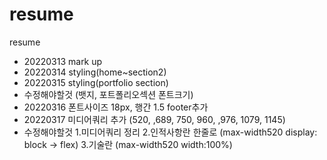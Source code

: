 # resume
resume
- 20220313 mark up
- 20220314 styling(home~section2)
- 20220315 styling(portfolio section)
- 수정해야할것 (뱃지, 포트폴리오섹션 폰트크기)
- 20220316 폰트사이즈 18px, 행간 1.5 
footer추가
- 20220317 미디어쿼리 추가 (520, ,689, 750, 960, ,976, 1079, 1145)
- 수정해야할것 
 1.미디어쿼리 정리
 2.인적사항란 한줄로 (max-width520 display: block -> flex)
 3.기술란 (max-width520  width:100%) 
